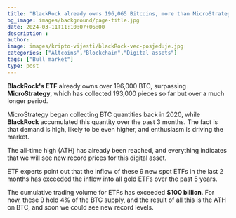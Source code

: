 ```yaml
---
title: "BlackRock already owns 196,065 Bitcoins, more than MicroStrategy "
bg_image: images/background/page-title.jpg
date: 2024-03-11T11:10:07+06:00
description :
author: 
image: images/kripto-vijesti/blackRock-vec-posjeduje.jpg
categories: ["Altcoins","Blockchain","Digital assets"]
tags: ["Bull market"]
type: post
---
```

**BlackRock's ETF** already owns over 196,000 BTC, surpassing **MicroStrategy**, which has collected 193,000 pieces so far but over a much longer period.

MicroStrategy began collecting BTC quantities back in 2020, while **BlackRock** accumulated this quantity over the past 3 months. The fact is that demand is high, likely to be even higher, and enthusiasm is driving the market.

The all-time high (ATH) has already been reached, and everything indicates that we will see new record prices for this digital asset.

ETF experts point out that the inflow of these 9 new spot ETFs in the last 2 months has exceeded the inflow into all gold ETFs over the past 5 years. 

The cumulative trading volume for ETFs has exceeded **$100 billion**. For now, these 9 hold 4% of the BTC supply, and the result of all this is the ATH on BTC, and soon we could see new record levels.









